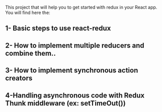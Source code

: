  This  project that will help you to get started with redux in your React app.
You will find here the: 

 ## 1- Basic steps to use  react-redux
 ## 2- How to implement multiple reducers and combine them..
 ## 3- How to implement synchronous action creators
 ## 4-Handling asynchronous code with Redux Thunk middleware (ex: setTimeOut())

